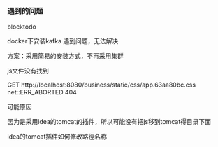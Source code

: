 

### 遇到的问题

blocktodo

docker下安装kafka 遇到问题，无法解决

方案：采用简易的安装方式，不再采用集群





js文件没有找到

GET http://localhost:8080/business/static/css/app.63aa80bc.css net::ERR_ABORTED 404

可能原因

因为是采用idea的tomcat的插件，所以可能没有把js移到tomcat得目录下面





idea的tomcat插件如何修改路徑名称